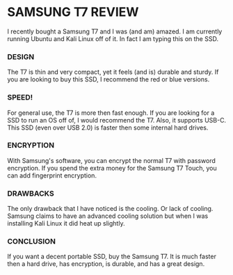 # SAMSUNG T7 REVIEW
I recently bought a Samsung T7 and I was (and am) amazed. I am currently running Ubuntu and Kali Linux off of  it. In fact I am typing this on the SSD.

### DESIGN
The T7 is thin and very compact, yet it feels (and is) durable and sturdy. If you are looking to buy this SSD, I recommend the red or blue versions. 

### SPEED!
For general use, the T7 is more then fast enough. If you are looking for a SSD to run an OS off of, I would recommend the T7. Also, it supports USB-C. This SSD (even over USB 2.0) is faster then some internal hard drives.

### ENCRYPTION
With Samsung's software, you can encrypt the normal T7 with password encryption. If you spend the extra money for the Samsung T7 Touch, you can add fingerprint encryption. 

### DRAWBACKS
The only drawback that I have noticed is the cooling. Or lack of cooling. Samsung claims to have an advanced cooling solution but when I was installing Kali Linux it did heat up slightly.

### CONCLUSION
If you want a decent portable SSD, buy the Samsung T7. It is much faster then a hard drive, has encryption, is durable, and has a great design.  
